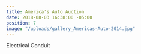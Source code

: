 ```yaml
---
title: America's Auto Auction
date: 2018-08-03 16:38:00 -05:00
position: 7
image: "/uploads/gallery_Americas-Auto-2014.jpg"
---
```


Electrical Conduit
